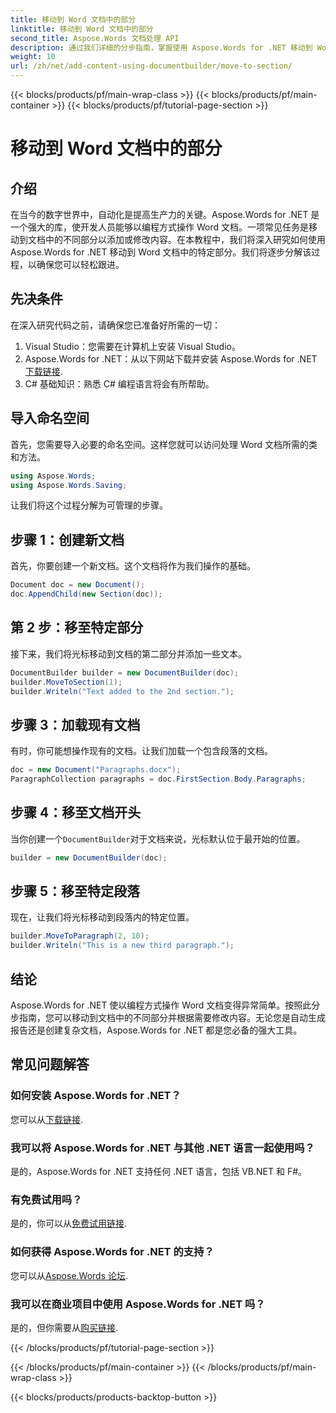```yaml
---
title: 移动到 Word 文档中的部分
linktitle: 移动到 Word 文档中的部分
second_title: Aspose.Words 文档处理 API
description: 通过我们详细的分步指南，掌握使用 Aspose.Words for .NET 移动到 Word 文档中的不同部分。
weight: 10
url: /zh/net/add-content-using-documentbuilder/move-to-section/
---
```


{{< blocks/products/pf/main-wrap-class >}}
{{< blocks/products/pf/main-container >}}
{{< blocks/products/pf/tutorial-page-section >}}

# 移动到 Word 文档中的部分

## 介绍

在当今的数字世界中，自动化是提高生产力的关键。Aspose.Words for .NET 是一个强大的库，使开发人员能够以编程方式操作 Word 文档。一项常见任务是移动到文档中的不同部分以添加或修改内容。在本教程中，我们将深入研究如何使用 Aspose.Words for .NET 移动到 Word 文档中的特定部分。我们将逐步分解该过程，以确保您可以轻松跟进。

## 先决条件

在深入研究代码之前，请确保您已准备好所需的一切：

1. Visual Studio：您需要在计算机上安装 Visual Studio。
2.  Aspose.Words for .NET：从以下网站下载并安装 Aspose.Words for .NET[下载链接](https://releases.aspose.com/words/net/).
3. C# 基础知识：熟悉 C# 编程语言将会有所帮助。

## 导入命名空间

首先，您需要导入必要的命名空间。这样您就可以访问处理 Word 文档所需的类和方法。

```csharp
using Aspose.Words;
using Aspose.Words.Saving;
```

让我们将这个过程分解为可管理的步骤。

## 步骤 1：创建新文档

首先，你要创建一个新文档。这个文档将作为我们操作的基础。

```csharp
Document doc = new Document();
doc.AppendChild(new Section(doc));
```

## 第 2 步：移至特定部分

接下来，我们将光标移动到文档的第二部分并添加一些文本。

```csharp
DocumentBuilder builder = new DocumentBuilder(doc);
builder.MoveToSection(1);
builder.Writeln("Text added to the 2nd section.");
```

## 步骤 3：加载现有文档

有时，你可能想操作现有的文档。让我们加载一个包含段落的文档。

```csharp
doc = new Document("Paragraphs.docx");
ParagraphCollection paragraphs = doc.FirstSection.Body.Paragraphs;
```

## 步骤 4：移至文档开头

当你创建一个`DocumentBuilder`对于文档来说，光标默认位于最开始的位置。

```csharp
builder = new DocumentBuilder(doc);
```

## 步骤 5：移至特定段落

现在，让我们将光标移动到段落内的特定位置。

```csharp
builder.MoveToParagraph(2, 10);
builder.Writeln("This is a new third paragraph.");
```

## 结论

Aspose.Words for .NET 使以编程方式操作 Word 文档变得异常简单。按照此分步指南，您可以移动到文档中的不同部分并根据需要修改内容。无论您是自动生成报告还是创建复杂文档，Aspose.Words for .NET 都是您必备的强大工具。

## 常见问题解答

### 如何安装 Aspose.Words for .NET？
您可以从[下载链接](https://releases.aspose.com/words/net/).

### 我可以将 Aspose.Words for .NET 与其他 .NET 语言一起使用吗？
是的，Aspose.Words for .NET 支持任何 .NET 语言，包括 VB.NET 和 F#。

### 有免费试用吗？
是的，你可以从[免费试用链接](https://releases.aspose.com/).

### 如何获得 Aspose.Words for .NET 的支持？
您可以从[Aspose.Words 论坛](https://forum.aspose.com/c/words/8).

### 我可以在商业项目中使用 Aspose.Words for .NET 吗？
是的，但你需要从[购买链接](https://purchase.aspose.com/buy).

{{< /blocks/products/pf/tutorial-page-section >}}

{{< /blocks/products/pf/main-container >}}
{{< /blocks/products/pf/main-wrap-class >}}

{{< blocks/products/products-backtop-button >}}
